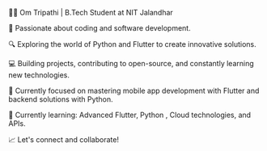 👨‍💻 Om Tripathi | B.Tech Student at NIT Jalandhar

🚀 Passionate about coding and software development.

🔍 Exploring the world of Python and Flutter to create innovative solutions.

💻 Building projects, contributing to open-source, and constantly learning new technologies.

🎯 Currently focused on mastering mobile app development with Flutter and backend solutions with Python.

🌱 Currently learning: Advanced Flutter, Python , Cloud technologies, and APIs.

📈 Let's connect and collaborate!

